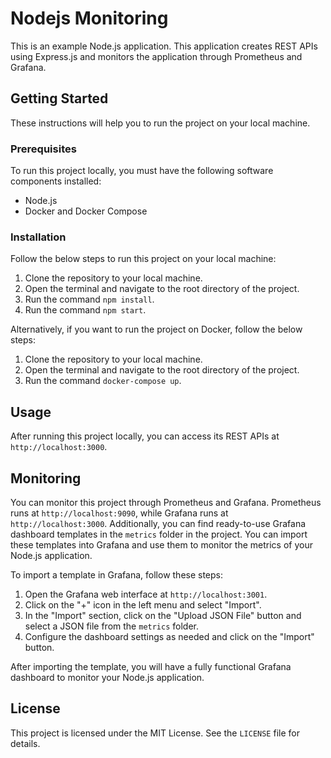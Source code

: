 # Nodejs Monitoring

This is an example Node.js application. This application creates REST APIs using Express.js and monitors the application through Prometheus and Grafana.

## Getting Started

These instructions will help you to run the project on your local machine.

### Prerequisites

To run this project locally, you must have the following software components installed:

- Node.js
- Docker and Docker Compose

### Installation

Follow the below steps to run this project on your local machine:

1. Clone the repository to your local machine.
2. Open the terminal and navigate to the root directory of the project.
3. Run the command `npm install`.
4. Run the command `npm start`.

Alternatively, if you want to run the project on Docker, follow the below steps:

1. Clone the repository to your local machine.
2. Open the terminal and navigate to the root directory of the project.
3. Run the command `docker-compose up`.

## Usage

After running this project locally, you can access its REST APIs at `http://localhost:3000`.

## Monitoring

You can monitor this project through Prometheus and Grafana. Prometheus runs at `http://localhost:9090`, while Grafana runs at `http://localhost:3000`. Additionally, you can find ready-to-use Grafana dashboard templates in the `metrics` folder in the project. You can import these templates into Grafana and use them to monitor the metrics of your Node.js application.

To import a template in Grafana, follow these steps:

1.  Open the Grafana web interface at `http://localhost:3001`.
2.  Click on the "+" icon in the left menu and select "Import".
3.  In the "Import" section, click on the "Upload JSON File" button and select a JSON file from the `metrics` folder.
4.  Configure the dashboard settings as needed and click on the "Import" button.

After importing the template, you will have a fully functional Grafana dashboard to monitor your Node.js application.


## License

This project is licensed under the MIT License. See the `LICENSE` file for details.
